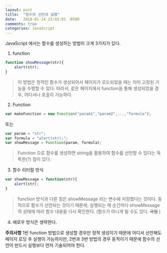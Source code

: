 ```yaml
---
layout: post
title:  "함수의 선언과 실행"
date:   2018-01-14 23:02:01 -0500
comments: true
categories: JavaScript
---
```

<p>
JavaScript 에서는 함수를 생성하는 방법이 크게 3가지가 있다.

1. function
```javascript
function showMessage(str){
    alert(str);
}
```
> 이 방법은 정적인 함수가 생성되어서 페이지가 로드되었을 때는 이미 고정된 기능을 수행할 수 있다.
> 따라서, 같은 페이지에서 function을 통해 생성되었을 경우, 어디서나 호출이 가능하다.

2. Function
```javascript
var makeFunction = new Function("param1","param2",...,"formula");
```
또는
```javascript
var param = "str";
var formula = "alert(str);";
var showMessage = Function(param, formula);
```
> Function 으로 함수를 생성하면 string을 활용하여 함수를 선언할 수 있다는 독특한(?) 점이 있다.

3. 함수 리터럴 방식
```javascript
var showMessage = function(str){
    alert(str);
}
```
> function 방식과 다른 점은 showMessage 라는 변수에 저장했다는 것이다. 동적으로 함수가 선언되는 것이기 때문에, 실행되는 매 순간마다 showMessage의 상태에 따라 함수 내용을 다시 확인한다.
(함수가 아니게 될 수도 있다. ~~극혐~~ )

4. 애로우 방식은 생략한다.



**주의사항**
1번 function 방법으로 생성할 경우만 정적 생성이기 때문에 어디서 선언해도 페이지 로딩 후 실행이 가능하지만, 2번과 3번 방법의 경우 동적이기 때문에 함수의 선언이 반드시 실행보다 먼저 기술되어야 한다.
</p>


